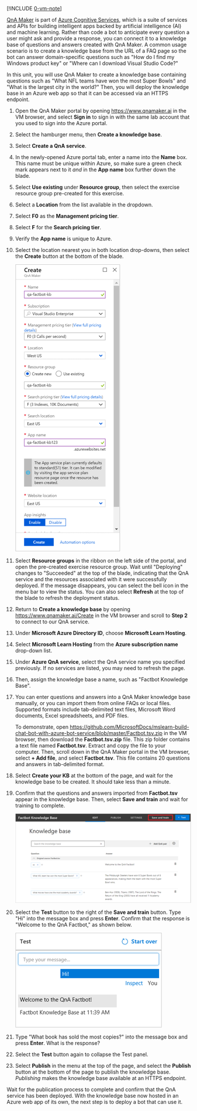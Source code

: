 [!INCLUDE [0-vm-note](0-vm-note.md)]

[QnA Maker](https://www.qnamaker.ai/) is part of [Azure Cognitive Services](https://www.microsoft.com/cognitive-services/), which is a suite of services and APIs for building intelligent apps backed by artificial intelligence (AI) and machine learning. Rather than code a bot to anticipate every question a user might ask and provide a response, you can connect it to a knowledge base of questions and answers created with QnA Maker. A common usage scenario is to create a knowledge base from the URL of a FAQ page so the bot can answer domain-specific questions such as "How do I find my Windows product key" or "Where can I download Visual Studio Code?"

In this unit, you will use QnA Maker to create a knowledge base containing questions such as "What NFL teams have won the most Super Bowls" and "What is the largest city in the world?" Then, you will deploy the knowledge base in an Azure web app so that it can be accessed via an HTTPS endpoint.

1. Open the QnA Maker portal by opening https://www.qnamaker.ai in the VM browser, and select **Sign in** to sign in with the same lab account that you used to sign into the Azure portal. 

1. Select the hamburger menu, then **Create a knowledge base**. 

1. Select **Create a QnA service**.

1. In the newly-opened Azure portal tab, enter a name into the **Name** box. This name must be unique within Azure, so make sure a green check mark appears next to it *and* in the **App name** box further down the blade.

1. Select **Use existing** under **Resource group**, then select the exercise resource group pre-created for this exercise.

1. Select a **Location** from the list available in the dropdown. 

1. Select **F0** as the **Management pricing tier**. 

1. Select **F** for the **Search pricing tier**. 

1. Verify the **App name** is unique to Azure.

1. Select the location nearest you in both location drop-downs, then select the **Create** button at the bottom of the blade.

    ![Screenshot of the Azure portal showing the QnA Maker Create blade with configuration values as described.](../media/3-new-qna-maker-service.png)

1. Select **Resource groups** in the ribbon on the left side of the portal, and open the pre-created exercise resource group. Wait until "Deploying" changes to "Succeeded" at the top of the blade, indicating that the QnA service and the resources associated with it were successfully deployed. If the message disappears, you can select the bell icon in the menu bar to view the status. You can also select **Refresh** at the top of the blade to refresh the deployment status.

1. Return to **Create a knowledge base** by opening https://www.qnamaker.ai/Create in the VM browser and scroll to **Step 2** to connect to our QnA service.

1. Under **Microsoft Azure Directory ID**, choose **Microsoft Learn Hosting**.

1. Select **Microsoft Learn Hosting** from the **Azure subscription name** drop-down list.

1. Under **Azure QnA service**, select the QnA service name you specified previously. If no services are listed, you may need to refresh the page.

1. Then, assign the knowledge base a name, such as "Factbot Knowledge Base".

1. You can enter questions and answers into a QnA Maker knowledge base manually, or you can import them from online FAQs or local files. Supported formats include tab-delimited text files, Microsoft Word documents, Excel spreadsheets, and PDF files.

    To demonstrate, open https://github.com/MicrosoftDocs/mslearn-build-chat-bot-with-azure-bot-service/blob/master/Factbot.tsv.zip in the VM browser, then download the **Factbot.tsv.zip** file. This zip folder contains a text file named **Factbot.tsv**. Extract and copy the file to your computer. Then, scroll down in the QnA Maker portal in the VM browser, select **+ Add file**, and select **Factbot.tsv**. This file contains 20 questions and answers in tab-delimited format.

1. Select **Create your KB** at the bottom of the page, and wait for the knowledge base to be created. It should take less than a minute.

1. Confirm that the questions and answers imported from **Factbot.tsv** appear in the knowledge base. Then, select **Save and train** and wait for training to complete.

    ![Screenshot of the Factbot Knowledge Base site showing the loaded knowledge base data.](../media/3-save-and-train.png)

1. Select the **Test** button to the right of the **Save and train** button. Type "Hi" into the message box and press **Enter**. Confirm that the response is "Welcome to the QnA Factbot," as shown below.

    ![Screenshot of a test interaction with the created chat bot.](../media/3-test-kb.png)

1. Type "What book has sold the most copies?" into the message box and press **Enter**. What is the response?

1. Select the **Test** button again to collapse the Test panel. 
1. Select **Publish** in the menu at the top of the page, and select the **Publish** button at the bottom of the page to publish the knowledge base. *Publishing* makes the knowledge base available at an HTTPS endpoint.

Wait for the publication process to complete and confirm that the QnA service has been deployed. With the knowledge base now hosted in an Azure web app of its own, the next step is to deploy a bot that can use it.
